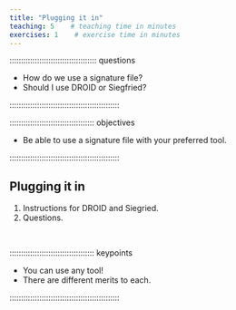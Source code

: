 ```yaml
---
title: "Plugging it in"
teaching: 5    # teaching time in minutes
exercises: 1    # exercise time in minutes
---
```


:::::::::::::::::::::::::::::::::::::: questions

- How do we use a signature file?
- Should I use DROID or Siegfried?

::::::::::::::::::::::::::::::::::::::::::::::::

::::::::::::::::::::::::::::::::::::: objectives

- Be able to use a signature file with your preferred tool.

::::::::::::::::::::::::::::::::::::::::::::::::

## Plugging it in

1. Instructions for DROID and Siegried.
2. Questions.

<!-- NB. Keypoints should appear at the end of the markdown file. Aesthetically
     it looks like it's better with an additional newline so adding that
     here and using this comment as a separator to make it easy to read
     content.
-->

<br>

::::::::::::::::::::::::::::::::::::: keypoints

- You can use any tool!
- There are different merits to each.

::::::::::::::::::::::::::::::::::::::::::::::::
